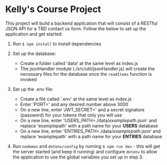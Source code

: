# Kelly's Course Project

This project will build a backend application that will consist of a RESTful JSON API for a TBD contact us form. Follow the below to set up the application and get started:

1. Run `$ npm install` to install dependencies

2. Set up the database:
    - Create a folder called 'data' at the same level as index.js
    - The jsonHandler module (./src/util/jsonHandler.js) will create the necessary files for the database once the `readItems` function is invoked

3. Set up the .env file:
    - Create a file called '.env' at the same level as index.js
    - Enter 'PORT=' and any desired number above 3000
    - On a new line, enter 'JWT_SECRET=' and a secret signature (password) for your tokens that only you will use
    - On a new line, enter 'USERS_PATH=./data/_examplepath_.json' and replace 'examplepath' with a path name for your **USERS** database
    -  On a new line, enter 'ENTRIES_PATH=./data/_examplepath_.json' and replace 'examplepath' with a path name for your **ENTRIES** database

4. Run `nodemon` and `dotenv/config` by running `$ npm run dev` - this will get the server started (and keep it running) and configure `dotenv` to allow the application to use the global variables you set up in step 3.